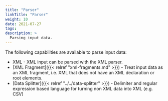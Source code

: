 ```yaml
---
title: "Parser"
linkTitle: "Parser"
weight: 10
date: 2021-07-27
tags: 
description: >
  Parsing input data.
---
```


The following capabilities are available to parse input data:

* XML - XML input can be parsed with the XML parser.
* [XML Fragment]({{< relref "xml-fragments.md" >}}) - Treat input data as an XML fragment, i.e. XML that does not have an XML declaration or root elements.
* [Data Splitter]({{< relref "../../data-splitter" >}}) - Delimiter and regular expression based language for turning non XML data into XML (e.g. CSV)
